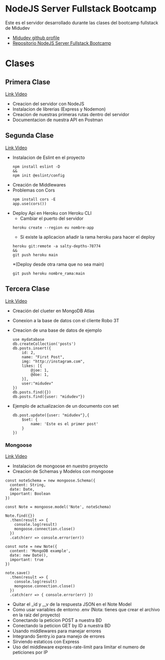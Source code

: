 # NodeJS Server Fullstack Bootcamp

Este es el servidor desarrollado durante las clases del bootcamp fullstack de Midudev
 - [Midudev github profile](https://github.com/midudev)
 - [Repositorio NodeJS Server Fullstack Bootcamp](https://github.com/midudev)

# Clases
## Primera Clase
[Link Video](https://www.youtube.com/watch?v=o85OkeVtm7k&list=PLV8x_i1fqBw0Kn_fBIZTa3wS_VZAqddX7&index=7)
 - Creacion del servidor con NodeJS
 - Instalacion de librerias (Express y Nodemon)
 - Creacion de nuestras primeras rutas dentro del servidor
 - Documentacion de nuestra API en Postman
## Segunda Clase
[Link Video](https://www.youtube.com/watch?v=ep_plUeKV1Y&list=PLV8x_i1fqBw0Kn_fBIZTa3wS_VZAqddX7&index=10)
 - Instalacion de Eslint en el proyecto
    ```
    npm install eslint -D
    &&
    npm init @eslint/config
    ```    
 - Creación de Middlewares
 - Problemas con Cors
    ```
    npm install cors -E
    app.use(cors())
    ```
  * Deploy Api en Heroku con Heroku CLI
    * Cambiar el puerto del servidor
    ```
    heroku create --region eu nombre-app
    ```
    * Si existe la aplicacion añadir la rama heroku para hacer el deploy
    ```
    heroku git:remote -a salty-depths-78774
    &&
    git push heroku main
    ```
    *(Deploy desde otra rama que no sea main)
    ```
    git push heroku nombre_rama:main
    ```
## Tercera Clase
[Link Video](https://www.youtube.com/watch?v=HsYA3QvWGlk&list=PLV8x_i1fqBw0Kn_fBIZTa3wS_VZAqddX7&index=8)
 - Creación del clueter en MongoDB Atlas
 - Conexion a la base de datos con el cliente Robo 3T
 - Creacion de una base de datos de ejemplo

    ```
    use mydatabase
    db.createCollection('posts')
    db.posts.insert({
        id: 2,
        name: "First Post",
        img: "http://instagram.com",
        likes: [{
            @joe: 1,
            @doe: 1,
        }],
        user:"midudev"
    })
    db.posts.find({})
    db.posts.find({user: "midudev"})
    ```
 - Ejemplo de actualizacion de un documento con set
    ```
    db.post.update({user: "midudev"},{
        $set: {
            name: 'Este es el primer post'
        }
    })
    ```
### Mongoose
[Link Video](https://www.youtube.com/watch?v=vhUw7GkRHdk&list=PLV8x_i1fqBw0Kn_fBIZTa3wS_VZAqddX7&index=9)
 - Instalacion de mongoose en nuestro proyecto
 - Creacion de Schemas y Modelos con mongoose
```
const noteSchema = new mongoose.Schema({
  content: String,
  date: Date,
  important: Boolean
})

const Note = mongoose.model('Note', noteSchema)

Note.find({})
  .then(result => {
    console.log(result)
    mongoose.connection.close()
  })
  .catch(err => console.error(err))

const note = new Note({
  content: 'MongoDB example',
  date: new Date(),
  important: true
})

note.save()
  .then(result => {
    console.log(result)
    mongoose.connection.close()
  })
  .catch(err => { console.error(err) })
```
- Quitar el _id y __v de la respuesta JSON en el Note Model
- Como usar variables de entorno .env (Nota: tienes que crear el archivo en la raiz del proyecto)
- Conectando la peticion POST a nuestra BD
- Conectando la peticion GET by ID a nuestra BD
- Usando middlewares para manejar errores
- Integrando Sentry.io para manejo de errores
- Sirviendo estaticos con Express
- Uso del middleware express-rate-limit para limitar el numero de peticiones por IP

